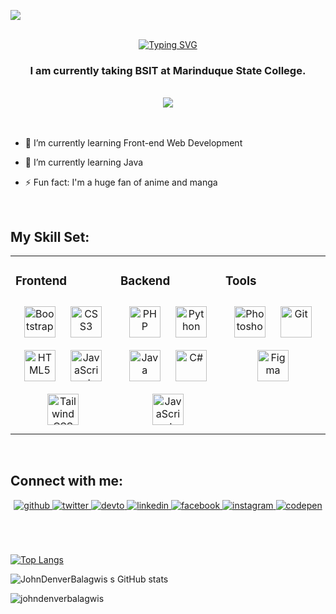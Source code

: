 
<p align="left">
<img src="https://komarev.com/ghpvc/?username=JohnDenverBalagwis&color=0E9C47&style=for-the-badge">
  
  <br/>  
  <br/>
  

<!-- <h1 align="center">Hi 👋, I'm John Denver</h1> -->
<div align="center"><a href="https://git.io/typing-svg"><img src="https://readme-typing-svg.demolab.com?font=Poppins&size=40&pause=1000&color=2EF525&center=true&width=600&height=100&lines=I'm+John+Denver+Balagwis;I'm+24+years+old;I+am+from+Santa+Cruz" alt="Typing SVG" /></a></div>
<h3 align="center">I am currently taking BSIT at Marinduque State College.</h3>
<br/>  

<div align="center"><img src="https://spotify-github-profile.vercel.app/api/view?uid=imbajhey&cover_image=true&theme=default&show_offline=false&bar_color=53b14f&bar_color_cover=true" /></div>  


<br/>  
  <br/>
  
- 🔭 I’m currently learning Front-end Web Development  
  

- 🌱 I’m currently learning Java  
  

- ⚡ Fun fact: I'm a huge fan of anime and manga  
  

<br/>  


## My Skill Set:
<table><tr><td valign="top" width="33%">



### Frontend  
<div align="center">  
<a href="https://getbootstrap.com/docs/3.4/javascript/" target="_blank"><img style="margin: 10px" src="https://profilinator.rishav.dev/skills-assets/bootstrap-plain.svg" alt="Bootstrap" height="50" /></a>  
<a href="https://www.w3schools.com/css/" target="_blank"><img style="margin: 10px" src="https://profilinator.rishav.dev/skills-assets/css3-original-wordmark.svg" alt="CSS3" height="50" /></a>  
<a href="https://en.wikipedia.org/wiki/HTML5" target="_blank"><img style="margin: 10px" src="https://profilinator.rishav.dev/skills-assets/html5-original-wordmark.svg" alt="HTML5" height="50" /></a>  
<a href="https://www.javascript.com/" target="_blank"><img style="margin: 10px" src="https://profilinator.rishav.dev/skills-assets/javascript-original.svg" alt="JavaScript" height="50" /></a>  
<a href="https://www.tailwindcss.com/" target="_blank"><img style="margin: 10px" src="https://profilinator.rishav.dev/skills-assets/tailwindcss.svg" alt="Tailwind CSS" height="50" /></a>  
</div>

</td><td valign="top" width="33%">



### Backend  
<div align="center">  
<a href="https://www.php.net/" target="_blank"><img style="margin: 10px" src="https://profilinator.rishav.dev/skills-assets/php-original.svg" alt="PHP" height="50" /></a>  
<a href="https://www.python.org/" target="_blank"><img style="margin: 10px" src="https://profilinator.rishav.dev/skills-assets/python-original.svg" alt="Python" height="50" /></a>  
<a href="https://www.java.com/" target="_blank"><img style="margin: 10px" src="https://profilinator.rishav.dev/skills-assets/java-original-wordmark.svg" alt="Java" height="50" /></a>  
<a href="https://docs.microsoft.com/en-us/dotnet/csharp/" target="_blank"><img style="margin: 10px" src="https://profilinator.rishav.dev/skills-assets/csharp-original.svg" alt="C#" height="50" /></a>   
<a href="https://www.javascript.com/" target="_blank"><img style="margin: 10px" src="https://profilinator.rishav.dev/skills-assets/javascript-original.svg" alt="JavaScript" height="50" /></a>  
</div>

</td><td valign="top" width="33%">



### Tools  
<div align="center">  
<a href="https://www.adobe.com/in/products/photoshop.html" target="_blank"><img style="margin: 10px" src="https://profilinator.rishav.dev/skills-assets/photoshop-plain.svg" alt="Photoshop" height="50" /></a>  
<a href="https://github.com/" target="_blank"><img style="margin: 10px" src="https://profilinator.rishav.dev/skills-assets/git-scm-icon.svg" alt="Git" height="50" /></a>  
<a href="https://www.figma.com/" target="_blank"><img style="margin: 10px" src="https://profilinator.rishav.dev/skills-assets/figma-icon.svg" alt="Figma" height="50" /></a>  
</div>

</td></tr></table>  

<br/>  


## Connect with me:  
<div align="center">
<a href="https://github.com/JohnDenverBalagwis" target="_blank">
<img src=https://img.shields.io/badge/github-%2324292e.svg?&style=for-the-badge&logo=github&logoColor=white alt=github style="margin-bottom: 5px;" />
</a>
<a href="https://twitter.com/imbajheyyy" target="_blank">
<img src=https://img.shields.io/badge/twitter-%2300acee.svg?&style=for-the-badge&logo=twitter&logoColor=white alt=twitter style="margin-bottom: 5px;" />
</a>
<a href="https://dev.to/JohnDenverBalagwis" target="_blank">
<img src=https://img.shields.io/badge/dev.to-%2308090A.svg?&style=for-the-badge&logo=dev.to&logoColor=white alt=devto style="margin-bottom: 5px;" />
</a>
<a href="https://linkedin.com/in/John Denver Balagwis" target="_blank">
<img src=https://img.shields.io/badge/linkedin-%231E77B5.svg?&style=for-the-badge&logo=linkedin&logoColor=white alt=linkedin style="margin-bottom: 5px;" />
</a>
<a href="https://www.facebook.com/https://www.facebook.com/dnvr.roldan" target="_blank">
<img src=https://img.shields.io/badge/facebook-%232E87FB.svg?&style=for-the-badge&logo=facebook&logoColor=white alt=facebook style="margin-bottom: 5px;" />
</a>
<a href="https://instagram.com/imbajhey" target="_blank">
<img src=https://img.shields.io/badge/instagram-%23000000.svg?&style=for-the-badge&logo=instagram&logoColor=white alt=instagram style="margin-bottom: 5px;" />
</a>
<a href="https://codepen.com/JohnDenverBalagwis" target="_blank">
<img src=https://img.shields.io/badge/codepen-%23131417.svg?&style=for-the-badge&logo=codepen&logoColor=white alt=codepen style="margin-bottom: 5px;" />
</a>  
</div>  
  
<br/>  
<br/>  
<br/>  


[![Top Langs](https://github-readme-stats.vercel.app/api/top-langs/?username=JohnDenverBalagwis&layout=compact&theme=material-palenight)](https://github.com/anuraghazra/github-readme-stats)

![JohnDenverBalagwis s GitHub stats](https://github-readme-stats.vercel.app/api?username=JohnDenverBalagwis&show_icons=true&theme=material-palenight)

<img align="left" src="https://github-readme-streak-stats.herokuapp.com/?user=johndenverbalagwis&theme=material-palenight" alt="johndenverbalagwis" />



<!---
JohnDenverBalagwis/JohnDenverBalagwis is a ✨ special ✨ repository because its `README.md` (this file) appears on your GitHub profile.
You can click the Preview link to take a look at your changes.
--->
